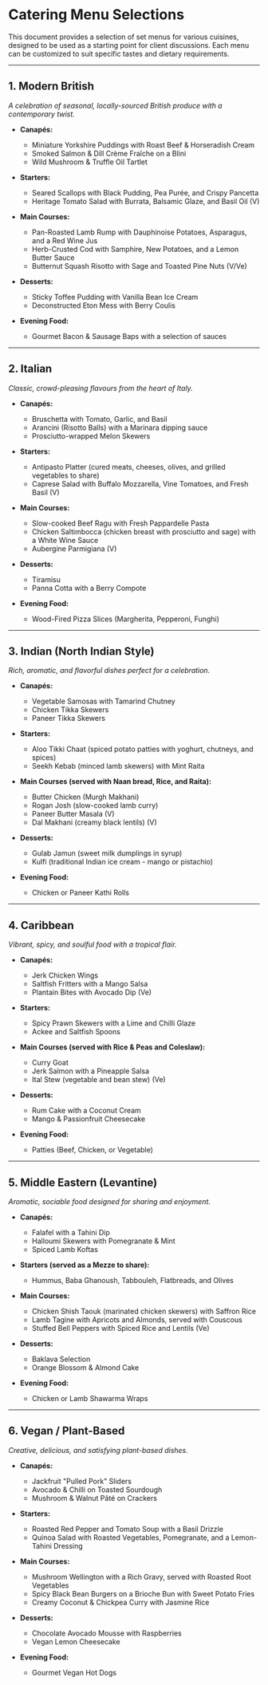 # Catering Menu Selections

This document provides a selection of set menus for various cuisines, designed to be used as a starting point for client discussions. Each menu can be customized to suit specific tastes and dietary requirements.

---

## 1. Modern British

*A celebration of seasonal, locally-sourced British produce with a contemporary twist.*

*   **Canapés:**
    *   Miniature Yorkshire Puddings with Roast Beef & Horseradish Cream
    *   Smoked Salmon & Dill Crème Fraîche on a Blini
    *   Wild Mushroom & Truffle Oil Tartlet

*   **Starters:**
    *   Seared Scallops with Black Pudding, Pea Purée, and Crispy Pancetta
    *   Heritage Tomato Salad with Burrata, Balsamic Glaze, and Basil Oil (V)

*   **Main Courses:**
    *   Pan-Roasted Lamb Rump with Dauphinoise Potatoes, Asparagus, and a Red Wine Jus
    *   Herb-Crusted Cod with Samphire, New Potatoes, and a Lemon Butter Sauce
    *   Butternut Squash Risotto with Sage and Toasted Pine Nuts (V/Ve)

*   **Desserts:**
    *   Sticky Toffee Pudding with Vanilla Bean Ice Cream
    *   Deconstructed Eton Mess with Berry Coulis

*   **Evening Food:**
    *   Gourmet Bacon & Sausage Baps with a selection of sauces

---

## 2. Italian

*Classic, crowd-pleasing flavours from the heart of Italy.*

*   **Canapés:**
    *   Bruschetta with Tomato, Garlic, and Basil
    *   Arancini (Risotto Balls) with a Marinara dipping sauce
    *   Prosciutto-wrapped Melon Skewers

*   **Starters:**
    *   Antipasto Platter (cured meats, cheeses, olives, and grilled vegetables to share)
    *   Caprese Salad with Buffalo Mozzarella, Vine Tomatoes, and Fresh Basil (V)

*   **Main Courses:**
    *   Slow-cooked Beef Ragu with Fresh Pappardelle Pasta
    *   Chicken Saltimbocca (chicken breast with prosciutto and sage) with a White Wine Sauce
    *   Aubergine Parmigiana (V)

*   **Desserts:**
    *   Tiramisu
    *   Panna Cotta with a Berry Compote

*   **Evening Food:**
    *   Wood-Fired Pizza Slices (Margherita, Pepperoni, Funghi)

---

## 3. Indian (North Indian Style)

*Rich, aromatic, and flavorful dishes perfect for a celebration.*

*   **Canapés:**
    *   Vegetable Samosas with Tamarind Chutney
    *   Chicken Tikka Skewers
    *   Paneer Tikka Skewers

*   **Starters:**
    *   Aloo Tikki Chaat (spiced potato patties with yoghurt, chutneys, and spices)
    *   Seekh Kebab (minced lamb skewers) with Mint Raita

*   **Main Courses (served with Naan bread, Rice, and Raita):**
    *   Butter Chicken (Murgh Makhani)
    *   Rogan Josh (slow-cooked lamb curry)
    *   Paneer Butter Masala (V)
    *   Dal Makhani (creamy black lentils) (V)

*   **Desserts:**
    *   Gulab Jamun (sweet milk dumplings in syrup)
    *   Kulfi (traditional Indian ice cream - mango or pistachio)

*   **Evening Food:**
    *   Chicken or Paneer Kathi Rolls

---

## 4. Caribbean

*Vibrant, spicy, and soulful food with a tropical flair.*

*   **Canapés:**
    *   Jerk Chicken Wings
    *   Saltfish Fritters with a Mango Salsa
    *   Plantain Bites with Avocado Dip (Ve)

*   **Starters:**
    *   Spicy Prawn Skewers with a Lime and Chilli Glaze
    *   Ackee and Saltfish Spoons

*   **Main Courses (served with Rice & Peas and Coleslaw):**
    *   Curry Goat
    *   Jerk Salmon with a Pineapple Salsa
    *   Ital Stew (vegetable and bean stew) (Ve)

*   **Desserts:**
    *   Rum Cake with a Coconut Cream
    *   Mango & Passionfruit Cheesecake

*   **Evening Food:**
    *   Patties (Beef, Chicken, or Vegetable)

---

## 5. Middle Eastern (Levantine)

*Aromatic, sociable food designed for sharing and enjoyment.*

*   **Canapés:**
    *   Falafel with a Tahini Dip
    *   Halloumi Skewers with Pomegranate & Mint
    *   Spiced Lamb Koftas

*   **Starters (served as a Mezze to share):**
    *   Hummus, Baba Ghanoush, Tabbouleh, Flatbreads, and Olives

*   **Main Courses:**
    *   Chicken Shish Taouk (marinated chicken skewers) with Saffron Rice
    *   Lamb Tagine with Apricots and Almonds, served with Couscous
    *   Stuffed Bell Peppers with Spiced Rice and Lentils (Ve)

*   **Desserts:**
    *   Baklava Selection
    *   Orange Blossom & Almond Cake

*   **Evening Food:**
    *   Chicken or Lamb Shawarma Wraps

---

## 6. Vegan / Plant-Based

*Creative, delicious, and satisfying plant-based dishes.*

*   **Canapés:**
    *   Jackfruit "Pulled Pork" Sliders
    *   Avocado & Chilli on Toasted Sourdough
    *   Mushroom & Walnut Pâté on Crackers

*   **Starters:**
    *   Roasted Red Pepper and Tomato Soup with a Basil Drizzle
    *   Quinoa Salad with Roasted Vegetables, Pomegranate, and a Lemon-Tahini Dressing

*   **Main Courses:**
    *   Mushroom Wellington with a Rich Gravy, served with Roasted Root Vegetables
    *   Spicy Black Bean Burgers on a Brioche Bun with Sweet Potato Fries
    *   Creamy Coconut & Chickpea Curry with Jasmine Rice

*   **Desserts:**
    *   Chocolate Avocado Mousse with Raspberries
    *   Vegan Lemon Cheesecake

*   **Evening Food:**
    *   Gourmet Vegan Hot Dogs
